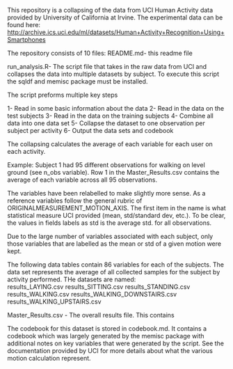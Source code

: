This repository is a collapsing of the data from UCI 
Human Activity data provided by University of California
at Irvine.  The experimental data can be found here:
http://archive.ics.uci.edu/ml/datasets/Human+Activity+Recognition+Using+Smartphones

The repository consists of 10 files:
README.md- this readme file

run_analysis.R- The script file that takes in the raw data from UCI 
and collapses the data into multiple datasets by subject. To execute this
script the sqldf and memisc package must be installed.

The script preforms multiple key steps

1- Read in some basic information about the data
2- Read in the data on the test subjects
3- Read in the data on the training subjects
4- Combine all data into one data set 
5- Collapse the dataset to one observation per subject per activity
6- Output the data sets and codebook

The collapsing calculates the average of each variable for each user 
on each activity. 

Example: Subject 1 had 95 different observations
for walking on level ground (see n_obs variable).  Row 1 in the Master_Results.csv
contains the average of each variable across all 95 observations.  

The variables have been relabelled to make slightly  more sense.  As a reference
 variables follow the general rubric of  ORIGINALMEASUREMENT_MOTION_AXIS. The first item
in the name is what statistical measure UCI provided (mean, std/standard dev, etc.).
To be clear, the values in fields labels as std is the average std. for all observations.
 
Due to the large number of variables associated with each subject, only those
variables that are labelled as the mean or std of a given motion were kept.

The following data tables contain 86 variables for each of the
subjects.  The data set represents the average of all collected samples
for the subject by activity performed. THe datasets are named:  
results_LAYING.csv
results_SITTING.csv
results_STANDING.csv
results_WALKING.csv
results_WALKING_DOWNSTAIRS.csv
results_WALKING_UPSTAIRS.csv
 
 Master_Results.csv - The overall results file. This contains 
 
 The codebook for this dataset is stored in codebook.md. It
 contains a codebook which was largely generated by the memisc
 package with additional notes on key variables that were generated
 by the script. See the documentation provided by UCI for more details about 
 what the various motion calculation represent. 
 